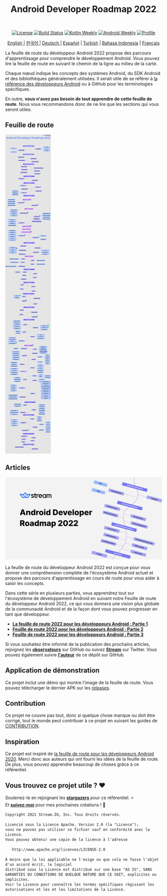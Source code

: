 <h1 align="center">Android Developer Roadmap 2022</h1></br>

<p align="center">
  <a href="https://opensource.org/licenses/Apache-2.0"><img alt="License" src="https://img.shields.io/badge/License-Apache%202.0-blue.svg"/></a>
  <a href="https://github.com/skydoves/android-developer-roadmap/actions/workflows/build.yml"><img alt="Build Status" src="https://github.com/skydoves/android-developer-roadmap/actions/workflows/build.yml/badge.svg"/></a>
  <a href="https://mailchi.mp/kotlinweekly/kotlin-weekly-279"><img alt="Kotlin Weekly" src="https://skydoves.github.io/badges/kotlin-weekly2.svg"/></a>
  <a href="https://androidweekly.net/issues/issue-495"><img alt="Android Weekly" src="https://skydoves.github.io/badges/android-weekly.svg"/></a>
  <a href="https://github.com/skydoves"><img alt="Profile" src="https://skydoves.github.io/badges/skydoves.svg"/></a>
</p>
<p align="center">
<a href="/README.md" target="_blank"> English </a> | <a href="/README_KR.md" target="_blank"> 한국어 </a> | <a href="/README_DE.md" target="_blank"> Deutsch </a>| <a href="/README_ES.md" target="_blank"> Español</a> | <a href="/README_TR.md" target="_blank"> Turkish</a> | <a href="/README_ID.md" target="_blank"> Bahasa Indonesia</a> | <a href="/README_FR.md" target="_blank"> Français</a>
</p>

La feuille de route du développeur Android 2022 propose des parcours d'apprentissage pour comprendre le développement Android. Vous pouvez lire la feuille de route en suivant le chemin de la ligne au milieu de la carte.

Chaque nœud indique les concepts des systèmes Android, du SDK Android et des bibliothèques généralement utilisées. Il serait utile de se référer à [la référence des développeurs Android](https://developer.android.com/reference) ou à GitHub pour les terminologies spécifiques. <br>

En outre, **vous n'avez pas besoin de tout apprendre de cette feuille de route**. Nous vous recommandons donc de ne lire que les sections qui vous seront utiles.

## Feuille de route

![feuille de route](https://raw.githubusercontent.com/skydoves/android-developer-roadmap/main/images/android_developer_roadmap.png)

## Articles

<a href="https://getstream.io/blog/android-developer-roadmap/"><img src="images/article.png" /></a><br>

La feuille de route du développeur Android 2022 est conçue pour vous donner une compréhension complète de l'écosystème Android actuel et propose des parcours d'apprentissage en cours de route pour vous aider à saisir les concepts.<br>

Dans cette série en plusieurs parties, vous apprendrez tout sur l'écosystème de développement Android en suivant notre Feuille de route du développeur Android 2022, ce qui vous donnera une vision plus globale de la communauté Android et de la façon dont vous pouvez progresser en tant que développeur.

- **[La feuille de route 2022 pour les développeurs Android : Partie 1](https://getstream.io/blog/android-developer-roadmap/)**
- **[Feuille de route 2022 pour les développeurs Android : Partie 2](https://getstream.io/blog/android-developer-roadmap-part-2/)**
- **[Feuille de route 2022 pour les développeurs Android : Partie 3](https://getstream.io/blog/android-developer-roadmap-part-3/)**

Si vous souhaitez être informé de la publication des prochains articles, rejoignez les **[observateurs](https://github.com/skydoves/android-developer-roadmap/watchers)** sur GitHub ou suivez **[Stream](https://twitter.com/getstream_io)** sur Twitter. Vous pouvez également suivre __[l'auteur](https://github.com/skydoves)__ de ce dépôt sur GitHub.

## Application de démonstration

Ce projet inclut une démo qui montre l'image de la feuille de route. Vous pouvez télécharger le dernier APK sur les [releases](https://github.com/skydoves/android-developer-roadmap/releases).

## Contribution

Ce projet ne couvre pas tout, donc si quelque chose manque ou doit être corrigé, tout le monde peut contribuer à ce projet en suivant les guides de [CONTRIBUTION](https://github.com/skydoves/android-developer-roadmap/blob/main/CONTRIBUTING.md).

## Inspiration

Ce projet est inspiré de [la feuille de route pour les développeurs Android 2020](https://github.com/mobile-roadmap/android-developer-roadmap). Merci donc aux auteurs qui ont fourni les idées de la feuille de route. De plus, vous pouvez apprendre beaucoup de choses grâce à ce référentiel.

## Vous trouvez ce projet utile ? ❤️

Soutenez-le en rejoignant les __[stargazers](https://github.com/skydoves/android-developer-roadmap/stargazers)__ pour ce référentiel. ⭐ <br>
Et __[suivez-moi](https://github.com/skydoves)__ pour mes prochaines créations ! 🤩

```
Copyright 2021 Stream.IO, Inc. Tous droits réservés.

Licencié sous la Licence Apache, Version 2.0 (la "Licence");
vous ne pouvez pas utiliser ce fichier sauf en conformité avec la Licence.
Vous pouvez obtenir une copie de la licence à l'adresse

   http://www.apache.org/licenses/LICENSE-2.0

À moins que la loi applicable ne l'exige ou que cela ne fasse l'objet d'un accord écrit, le logiciel
distribué sous la Licence est distribué sur une base "AS IS", SANS GARANTIES OU CONDITIONS DE QUELQUE NATURE QUE CE SOIT, explicites ou implicites.
Voir la Licence pour connaître les termes spécifiques régissant les autorisations et les et les limitations de la Licence.
```